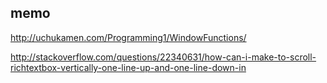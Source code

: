 ## memo 
http://uchukamen.com/Programming1/WindowFunctions/  

http://stackoverflow.com/questions/22340631/how-can-i-make-to-scroll-richtextbox-vertically-one-line-up-and-one-line-down-in  

